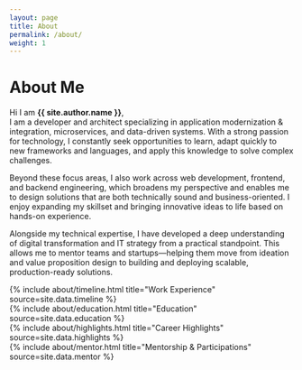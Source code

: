 ```yaml
---
layout: page
title: About
permalink: /about/
weight: 1
---
```


# **About Me**

Hi I am **{{ site.author.name }}**,<br>
I am a developer and architect specializing in application modernization & integration, microservices, and data-driven systems. With a strong passion for technology, I constantly seek opportunities to learn, adapt quickly to new frameworks and languages, and apply this knowledge to solve complex challenges.

Beyond these focus areas, I also work across web development, frontend, and backend engineering, which broadens my perspective and enables me to design solutions that are both technically sound and business-oriented. I enjoy expanding my skillset and bringing innovative ideas to life based on hands-on experience.

Alongside my technical expertise, I have developed a deep understanding of digital transformation and IT strategy from a practical standpoint. This allows me to mentor teams and startups—helping them move from ideation and value proposition design to building and deploying scalable, production-ready solutions.


<div class="row">
{% include about/timeline.html title="Work Experience" source=site.data.timeline %}
</div>

<div class="row">
{% include about/education.html title="Education" source=site.data.education %}
</div>

<div class="row">
{% include about/highlights.html title="Career Highlights" source=site.data.highlights %}
</div>

<div class="row">
{% include about/mentor.html title="Mentorship & Participations" source=site.data.mentor %}
</div>
